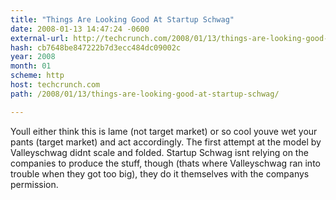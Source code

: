 ```yaml
---
title: "Things Are Looking Good At Startup Schwag"
date: 2008-01-13 14:47:24 -0600
external-url: http://techcrunch.com/2008/01/13/things-are-looking-good-at-startup-schwag/
hash: cb7648be847222b7d3ecc484dc09002c
year: 2008
month: 01
scheme: http
host: techcrunch.com
path: /2008/01/13/things-are-looking-good-at-startup-schwag/

---
```


Youll either think this is lame (not target market) or so cool youve wet your pants (target market) and act accordingly. The first attempt at the model by Valleyschwag didnt scale and folded. Startup Schwag isnt relying on the companies to produce the stuff, though (thats where Valleyschwag ran into trouble when they got too big), they do it themselves with the companys permission.
